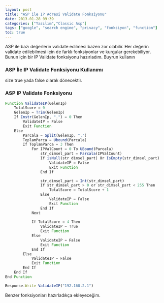 ```yaml
---
layout: post
title: "ASP ile IP Adresi Validate Fonksiyonu"
date: 2013-01-28 09:39
categories: ["Yazılım","Classic Asp"]
tags: ["google", "search engine", "privacy", "fonksiyon", "function"]
toc: true
---
```


ASP ile bazı değerlerin validate edilmesi bazen zor olabilir. Her değerin validate edilebilmesi için de farklı fonksiyonlar ve kurgular gerekebiliyor. Bunun için bir IP Validate fonksiyonu hazırladım. Buyrun kullanın

### ASP İle IP Validate Fonksiyonu Kullanımı
size true yada false olarak dönecektir.

### ASP IP Validate Fonksiyonu

```javascript
Function ValidateIP(GelenIp)
	TotalScore = 0
	GelenIp = Trim(GelenIp)
	If Instr(GelenIp, ".") = 0 Then
		ValidateIP = False
		Exit Function
	Else
		Parcala = Split(GelenIp, ".")
		ToplamParca = Ubound(Parcala)
		If ToplamParca = 3 Then
			For IPValCount = 0 To UBound(Parcala)
				str_dimsel_part = Parcala(IPValCount)
				If isNull(str_dimsel_part) Or IsEmpty(str_dimsel_part) Or Not IsNumeric(str_dimsel_part) Or str_dimsel_part = "" Then
					ValidateIP = False
					Exit Function
				End If

				str_dimsel_part = Int(str_dimsel_part)
				If str_dimsel_part > 0 or str_dimsel_part < 255 Then
					TotalScore = TotalScore + 1
				Else
					ValidateIP = False
					Exit Function
				End If
			Next
		
			If TotalScore = 4 Then
				ValidateIP = True
				Exit Function
			Else
				ValidateIP = False
				Exit Function
			End If
		Else
			ValidateIP = False
			Exit Function
		End If
	End If
End Function

Response.Write ValidateIP("192.168.2.1")
```

Benzer fonksiyonları hazırladıkça ekleyeceğim.